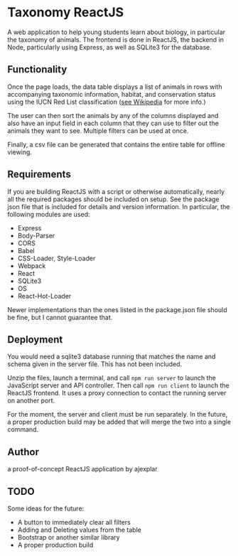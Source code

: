 # Taxonomy ReactJS

A web application to help young students learn about biology, in particular the taxonomy of animals. The frontend is done in ReactJS, the backend in Node, particularly using Express, as well as SQLite3 for the database.

## Functionality
Once the page loads, the data table displays a list of animals in rows with accompanying taxonomic information, habitat, and conservation status using the IUCN Red List classification ([see Wikipedia](https://en.wikipedia.org/wiki/IUCN_Red_List) for more info.)

The user can then sort the animals by any of the columns displayed and also have an input field in each column that they can use to filter out the animals they want to see. Multiple filters can be used at once.

Finally, a csv file can be generated that contains the entire table for offline viewing.

## Requirements
If you are building ReactJS with a script or otherwise automatically, nearly all the required packages should be included on setup. See the package json file that is included for details and version information. In particular, the following modules are used:

* Express
* Body-Parser
* CORS
* Babel
* CSS-Loader, Style-Loader
* Webpack
* React
* SQLite3
* OS
* React-Hot-Loader

Newer implementations than the ones listed in the package.json file should be fine, but I cannot guarantee that.

## Deployment
You would need a sqlite3 database running that matches the name and schema given in the server file. This has not been included.

Unzip the files, launch a terminal, and call `npm run server` to launch the JavaScript server and API controller. Then call `npm run client` to launch the ReactJS frontend. It uses a proxy connection to contact the running server on another port.

For the moment, the server and client must be run separately. In the future, a proper production build may be added that will merge the two into a single command.

## Author
a proof-of-concept ReactJS application by ajexplar

## TODO

Some ideas for the future:
* A button to immediately clear all filters
* Adding and Deleting values from the table
* Bootstrap or another similar library
* A proper production build
